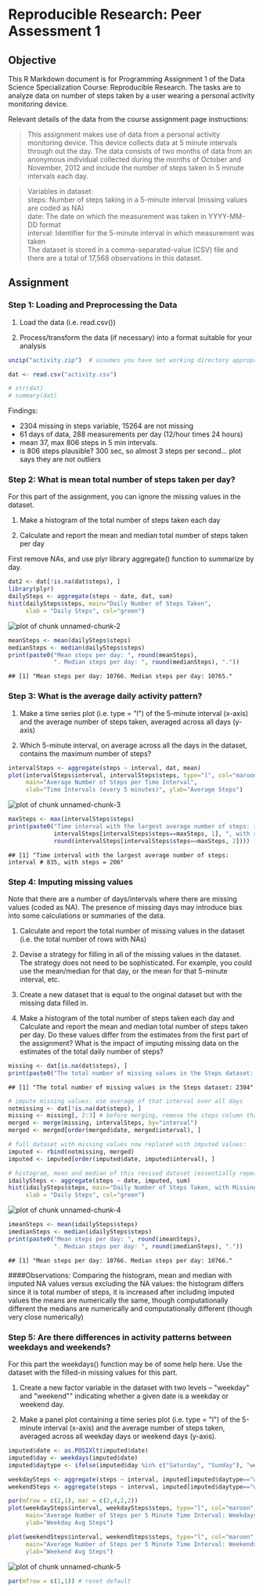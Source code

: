 # Reproducible Research: Peer Assessment 1


## Objective


This R Markdown document is for Programming Assignment 1 of the Data Science Specialization Course: Reproducible Research. The tasks are to analyze data on number of steps taken by a user wearing a personal activity monitoring device.

Relevant details of the data from the course assignment page instructions:

> This assignment makes use of data from a personal activity monitoring device. This device collects data at 5 minute intervals through out the day. The data consists of two months of data from an anonymous individual collected during the months of October and November, 2012 and include the number of steps taken in 5 minute intervals each day.

> Variables in dataset:  
> steps: Number of steps taking in a 5-minute interval (missing values are coded as NA)  
> date: The date on which the measurement was taken in YYYY-MM-DD format  
> interval: Identifier for the 5-minute interval in which measurement was taken  
> The dataset is stored in a comma-separated-value (CSV) file and there are a total of 17,568 observations in this dataset.  

## Assignment

### Step 1: Loading and Preprocessing the Data

1. Load the data (i.e. read.csv())

2. Process/transform the data (if necessary) into a format suitable for your analysis


```r
unzip("activity.zip")  # assumes you have set working directory appropriately

dat <- read.csv("activity.csv") 

# str(dat)
# summary(dat)
```

Findings:
- 2304 missing in steps variable, 15264 are not missing
- 61 days of data, 288 measurements per day (12/hour times 24 hours)
- mean 37, max 806 steps in 5 min intervals. 
- is 806 steps plausible? 300 sec, so almost 3 steps per second... plot says they are not outliers


### Step 2: What is mean total number of steps taken per day?

For this part of the assignment, you can ignore the missing values in the dataset.

1. Make a histogram of the total number of steps taken each day

2. Calculate and report the mean and median total number of steps taken per day

First remove NAs, and use plyr library aggregate() function to summarize by day. 


```r
dat2 <- dat[!is.na(dat$steps), ]
library(plyr)
dailySteps <- aggregate(steps ~ date, dat, sum)
hist(dailySteps$steps, main="Daily Number of Steps Taken", 
     xlab = "Daily Steps", col="green")
```

![plot of chunk unnamed-chunk-2](./PA1_template_files/figure-html/unnamed-chunk-2.png) 

```r
meanSteps <- mean(dailySteps$steps)
medianSteps <- median(dailySteps$steps)
print(paste0("Mean steps per day: ", round(meanSteps), 
             ". Median steps per day: ", round(medianSteps), "."))
```

```
## [1] "Mean steps per day: 10766. Median steps per day: 10765."
```


### Step 3: What is the average daily activity pattern?

1. Make a time series plot (i.e. type = "l") of the 5-minute interval (x-axis) and the average number of steps taken, averaged across all days (y-axis)

2. Which 5-minute interval, on average across all the days in the dataset, contains the maximum number of steps?


```r
intervalSteps <- aggregate(steps ~ interval, dat, mean)
plot(intervalSteps$interval, intervalSteps$steps, type="l", col="maroon", 
     main="Average Number of Steps per Time Interval", 
     xlab="Time Intervals (every 5 minutes)", ylab="Average Steps")
```

![plot of chunk unnamed-chunk-3](./PA1_template_files/figure-html/unnamed-chunk-3.png) 

```r
maxSteps <- max(intervalSteps$steps)
print(paste0("Time interval with the largest average number of steps: interval # ",
             intervalSteps[intervalSteps$steps==maxSteps, 1], ", with steps = ",
             round(intervalSteps[intervalSteps$steps==maxSteps, 2])))
```

```
## [1] "Time interval with the largest average number of steps: interval # 835, with steps = 206"
```


### Step 4: Imputing missing values

Note that there are a number of days/intervals where there are missing values (coded as NA). The presence of missing days may introduce bias into some calculations or summaries of the data.

1. Calculate and report the total number of missing values in the dataset (i.e. the total number of rows with NAs)

2. Devise a strategy for filling in all of the missing values in the dataset. The strategy does not need to be sophisticated. For example, you could use the mean/median for that day, or the mean for that 5-minute interval, etc.

3. Create a new dataset that is equal to the original dataset but with the missing data filled in.

4. Make a histogram of the total number of steps taken each day and Calculate and report the mean and median total number of steps taken per day. Do these values differ from the estimates from the first part of the assignment? What is the impact of imputing missing data on the estimates of the total daily number of steps?


```r
missing <- dat[is.na(dat$steps), ]
print(paste0("The total number of missing values in the Steps dataset: ", nrow(missing)))
```

```
## [1] "The total number of missing values in the Steps dataset: 2304"
```

```r
# impute missing values: use average of that interval over all days 
notmissing <- dat[!is.na(dat$steps), ]
missing <- missing[, 2:3] # before merging, remove the steps column that is all NA
merged <- merge(missing, intervalSteps, by="interval")
merged <- merged[order(merged$date, merged$interval), ]

# full dataset with missing values now replaced with imputed values:
imputed <- rbind(notmissing, merged)
imputed <- imputed[order(imputed$date, imputed$interval), ]

# histogram, mean and median of this revised dataset (essentially repeat step 2 on this dataset)
idailySteps <- aggregate(steps ~ date, imputed, sum)
hist(idailySteps$steps, main="Daily Number of Steps Taken, with Missing Values Imputed", 
     xlab = "Daily Steps", col="green")
```

![plot of chunk unnamed-chunk-4](./PA1_template_files/figure-html/unnamed-chunk-4.png) 

```r
imeanSteps <- mean(idailySteps$steps)
imedianSteps <- median(idailySteps$steps)
print(paste0("Mean steps per day: ", round(imeanSteps), 
             ". Median steps per day: ", round(imedianSteps), "."))
```

```
## [1] "Mean steps per day: 10766. Median steps per day: 10766."
```

####Observations: Comparing the histogram, mean and median with imputed NA values versus excluding the NA values:
the histogram differs since it is total number of steps, it is increased after including imputed values
the means are numerically the same, though computationally different
the medians are numerically and computationally different (though very close numerically)


### Step 5: Are there differences in activity patterns between weekdays and weekends?

For this part the weekdays() function may be of some help here. Use the dataset with the filled-in missing values for this part.

1. Create a new factor variable in the dataset with two levels – "weekday" and "weekend"" indicating whether a given date is a weekday or weekend day.

2. Make a panel plot containing a time series plot (i.e. type = "l") of the 5-minute interval (x-axis) and the average number of steps taken, averaged across all weekday days or weekend days (y-axis). 



```r
imputed$date <- as.POSIXlt(imputed$date)
imputed$day <- weekdays(imputed$date)
imputed$daytype <- ifelse(imputed$day %in% c("Saturday", "Sunday"), "weekend", "weekday")

weekdaySteps <- aggregate(steps ~ interval, imputed[imputed$daytype=="weekday", ], mean)
weekendSteps <- aggregate(steps ~ interval, imputed[imputed$daytype=="weekend", ], mean)

par(mfrow = c(2,1), mar = c(2,4,2,2))
plot(weekdaySteps$interval, weekdaySteps$steps, type="l", col="maroon", 
     main="Average Number of Steps per 5 Minute Time Interval: Weekdays", 
     ylab="Weekday Avg Steps")

plot(weekendSteps$interval, weekendSteps$steps, type="l", col="maroon", 
     main="Average Number of Steps per 5 Minute Time Interval: Weekends", 
     ylab="Weekend Avg Steps")
```

![plot of chunk unnamed-chunk-5](./PA1_template_files/figure-html/unnamed-chunk-5.png) 

```r
par(mfrow = c(1,1)) # reset default
```

